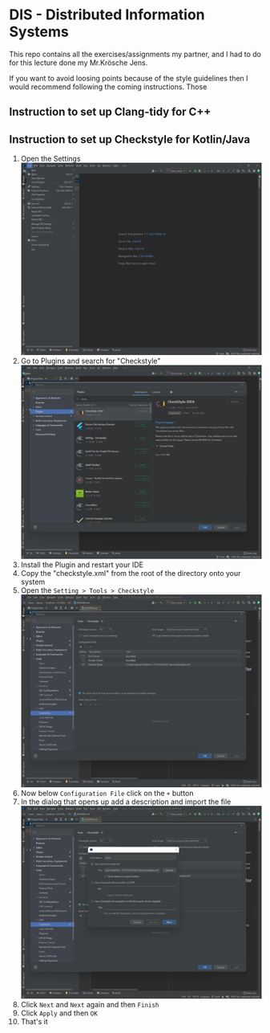 # DIS - Distributed Information Systems

This repo contains all the exercises/assignments my partner, 
and I had to do for this lecture done my Mr.Krösche Jens.

If you want to avoid loosing points because of the style guidelines
then I would recommend following the coming instructions.
Those 

## Instruction to set up Clang-tidy for C++


## Instruction to set up Checkstyle for Kotlin/Java
1. Open the Settings
![File menu from IntelliJ IDEA](https://raw.githubusercontent.com/abdo643-HULK/DIS-Exercies/main/images/open-settings.png)
2. Go to Plugins and search for "Checkstyle"
![Checkstyle plugin in the marketplace](https://raw.githubusercontent.com/abdo643-HULK/DIS-Exercies/main/images/checkstyle-download.png)
3. Install the Plugin and restart your IDE
4. Copy the "checkstyle.xml" from the root of the directory onto your system
5. Open the `Setting > Tools > Checkstyle`
![Setting of Checkstyle in the tools section of the settings.](https://raw.githubusercontent.com/abdo643-HULK/DIS-Exercies/main/images/checkstyle-config.png)
6. Now below `Configuration File` click on the `+` button
7. In the dialog that opens up add a description and import the file
![The Checkstyle dialog for the config file](https://raw.githubusercontent.com/abdo643-HULK/DIS-Exercies/main/images/import-checkstyle.png)
8. Click `Next` and `Next` again and then `Finish`
9. Click `Apply` and then `OK`
10. That's it